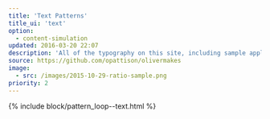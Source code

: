 ```yaml
---
title: 'Text Patterns'
title_ui: 'text'
option:
  - content-simulation
updated: 2016-03-20 22:07
description: 'All of the typography on this site, including sample applications of each of the basic typographic forms on the site.'
source: https://github.com/opattison/olivermakes
image:
  - src: /images/2015-10-29-ratio-sample.png
priority: 2
---
```


{% include block/pattern_loop--text.html %}
